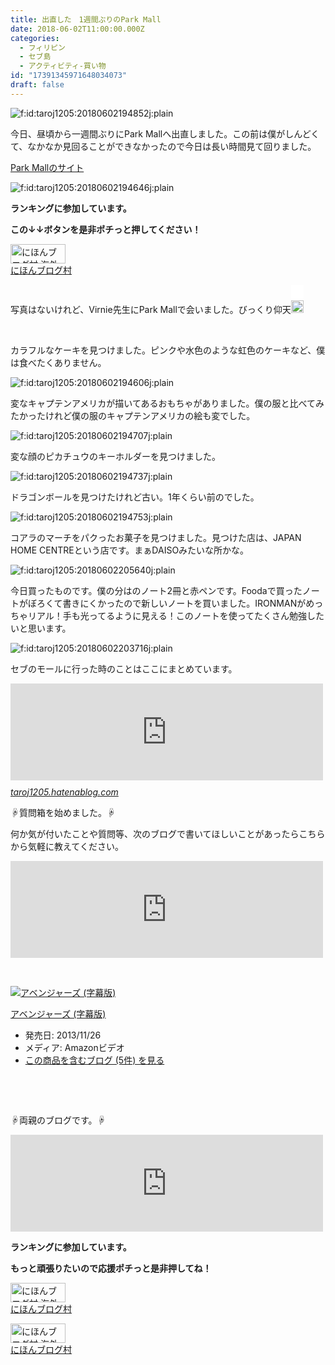 ```yaml
---
title: 出直した　1週間ぶりのPark Mall
date: 2018-06-02T11:00:00.000Z
categories:
  - フィリピン
  - セブ島
  - アクティビティ-買い物
id: "17391345971648034073"
draft: false
---
```

<p><img class="hatena-fotolife" title="f:id:taroj1205:20180602194852j:plain" src="https://cdn-ak.f.st-hatena.com/images/fotolife/t/taroj1205/20180602/20180602194852.jpg" alt="f:id:taroj1205:20180602194852j:plain" /></p>
<p>今日、昼頃から一週間ぶりにPark Mallへ出直しました。この前は僕がしんどくて、なかなか見回ることができなかったので今日は長い時間見て回りました。</p>
<p><a href="http://www.ceblocal.com/enjoy/4328">Park Mallのサイト</a></p>
<p><img class="hatena-fotolife" title="f:id:taroj1205:20180602194646j:plain" src="https://cdn-ak.f.st-hatena.com/images/fotolife/t/taroj1205/20180602/20180602194646.jpg" alt="f:id:taroj1205:20180602194646j:plain" /></p>
<p><strong>ランキングに参加しています。</strong></p>
<p><strong>この↓↓ボタンを是非ポチっと押してください！</strong></p>
<p><a href="//overseas.blogmura.com/cebu/ranking.html"><img src="//overseas.blogmura.com/cebu/img/cebu88_31.gif" alt="にほんブログ村 海外生活ブログ セブ島情報へ" width="88" height="31" border="0" /></a><br /><a href="//overseas.blogmura.com/cebu/ranking.html">にほんブログ村</a></p>
<p>写真はないけれど、Virnie先生にPark Mallで会いました。びっくり仰天<img class="emoji" style="margin: 0px; padding: 25px 0px 0px; border: 0px; color: #666666; font-family: 'MS Pゴシック', Osaka, 'ヒラギノ角ゴ Pro W3', sans-serif; font-size: 12px; font-style: normal; font-variant-ligatures: normal; font-variant-caps: normal; font-weight: 400; letter-spacing: normal; orphans: 2; text-align: center; text-indent: 0px; text-transform: none; white-space: normal; widows: 2; word-spacing: 0px; -webkit-text-stroke-width: 0px; background-color: #ffffff; text-decoration-style: initial; text-decoration-color: initial;" src="http://media.emjb.jp/img/pictograms/326232.gif" alt="びっくり ﾃﾞｺﾒ絵文字" width="20" height="20" /></p>
<p> </p>
<p>カラフルなケーキを見つけました。ピンクや水色のような虹色のケーキなど、僕は食べたくありません。</p>
<p><img class="hatena-fotolife" title="f:id:taroj1205:20180602194606j:plain" src="https://cdn-ak.f.st-hatena.com/images/fotolife/t/taroj1205/20180602/20180602194606.jpg" alt="f:id:taroj1205:20180602194606j:plain" /></p>
<p>変なキャプテンアメリカが描いてあるおもちゃがありました。僕の服と比べてみたかったけれど僕の服のキャプテンアメリカの絵も変でした。</p>
<p><img class="hatena-fotolife" title="f:id:taroj1205:20180602194707j:plain" src="https://cdn-ak.f.st-hatena.com/images/fotolife/t/taroj1205/20180602/20180602194707.jpg" alt="f:id:taroj1205:20180602194707j:plain" /></p>
<p>変な顔のピカチュウのキーホルダーを見つけました。</p>
<p><img class="hatena-fotolife" title="f:id:taroj1205:20180602194737j:plain" src="https://cdn-ak.f.st-hatena.com/images/fotolife/t/taroj1205/20180602/20180602194737.jpg" alt="f:id:taroj1205:20180602194737j:plain" /></p>
<p>ドラゴンボールを見つけたけれど古い。1年くらい前のでした。</p>
<p><img class="hatena-fotolife" title="f:id:taroj1205:20180602194753j:plain" src="https://cdn-ak.f.st-hatena.com/images/fotolife/t/taroj1205/20180602/20180602194753.jpg" alt="f:id:taroj1205:20180602194753j:plain" /></p>
<p>コアラのマーチをパクったお菓子を見つけました。見つけた店は、JAPAN HOME CENTREという店です。まぁDAISOみたいな所かな。</p>
<p><img class="hatena-fotolife" title="f:id:taroj1205:20180602205640j:plain" src="https://cdn-ak.f.st-hatena.com/images/fotolife/t/taroj1205/20180602/20180602205640.jpg" alt="f:id:taroj1205:20180602205640j:plain" /></p>
<p>今日買ったものです。僕の分はのノート2冊と赤ペンです。Foodaで買ったノートがぼろくて書きにくかったので新しいノートを買いました。IRONMANがめっちゃリアル！手も光ってるように見える！このノートを使ってたくさん勉強したいと思います。</p>
<p><img class="hatena-fotolife" title="f:id:taroj1205:20180602203716j:plain" src="https://cdn-ak.f.st-hatena.com/images/fotolife/t/taroj1205/20180602/20180602203716.jpg" alt="f:id:taroj1205:20180602203716j:plain" /></p>
<p>セブのモールに行った時のことはここにまとめています。</p>
<p><iframe class="embed-card embed-webcard" style="display: block; width: 100%; height: 155px; max-width: 500px; margin: 10px 0px;" title="フィリピン-セブ-モール カテゴリーの記事一覧 - 【日刊】12歳で中学生の僕のフィリピン・セブ島における語学留学日記" src="https://hatenablog-parts.com/embed?url=https%3A%2F%2Ftaroj1205.hatenablog.com%2Farchive%2Fcategory%2F%25E3%2583%2595%25E3%2582%25A3%25E3%2583%25AA%25E3%2583%2594%25E3%2583%25B3-%25E3%2582%25BB%25E3%2583%2596-%25E3%2583%25A2%25E3%2583%25BC%25E3%2583%25AB" frameborder="0" scrolling="no"></iframe><cite class="hatena-citation"><a href="https://taroj1205.hatenablog.com/archive/category/%E3%83%95%E3%82%A3%E3%83%AA%E3%83%94%E3%83%B3-%E3%82%BB%E3%83%96-%E3%83%A2%E3%83%BC%E3%83%AB">taroj1205.hatenablog.com</a></cite></p>
<p>☟質問箱を始めました。☟</p>
<p>何か気が付いたことや質問等、次のブログで書いてほしいことがあったらこちらから気軽に教えてください。</p>
<p><iframe class="embed-card embed-webcard" style="display: block; width: 100%; height: 155px; max-width: 500px; margin: 10px 0px;" title="太朗の質問箱です" src="https://hatenablog-parts.com/embed?url=https%3A%2F%2Fpeing.net%2Fja%2Ftaroj1205" frameborder="0" scrolling="no"></iframe></p>
<p> </p>
<div class="freezed">
<div class="hatena-asin-detail"><a href="http://www.amazon.co.jp/exec/obidos/ASIN/B00HHEKPR0/taroj1205-hatena-22/"><img class="hatena-asin-detail-image" title="アベンジャーズ (字幕版)" src="https://images-fe.ssl-images-amazon.com/images/I/511huK5Yn8L._SL160_.jpg" alt="アベンジャーズ (字幕版)" /></a>
<div class="hatena-asin-detail-info">
<p class="hatena-asin-detail-title"><a href="http://www.amazon.co.jp/exec/obidos/ASIN/B00HHEKPR0/taroj1205-hatena-22/">アベンジャーズ (字幕版)</a></p>
<ul>
<li><span class="hatena-asin-detail-label">発売日:</span> 2013/11/26</li>
<li><span class="hatena-asin-detail-label">メディア:</span> Amazonビデオ</li>
<li><a href="http://d.hatena.ne.jp/asin/B00HHEKPR0/taroj1205-hatena-22" target="_blank">この商品を含むブログ (5件) を見る</a></li>
</ul>
</div>
<div class="hatena-asin-detail-foot"> </div>
</div>
</div>
<p> </p>
<p>☟両親のブログです。☟</p>
<div class="freezed">
<p><iframe class="embed-card embed-webcard" style="display: block; width: 100%; height: 155px; max-width: 500px; margin: 10px 0px;" title="JapaNewZean" src="https://hatenablog-parts.com/embed?url=http%3A%2F%2Fjapanewzean.poyo.jp%2F" frameborder="0" scrolling="no"></iframe></p>
<p><strong>ランキングに参加しています。</strong></p>
<p><strong>もっと頑張りたいので応援ポチっと是非押してね！</strong></p>
<p><a href="//overseas.blogmura.com/studyabroad_parent/ranking.html"><img src="//overseas.blogmura.com/studyabroad_parent/img/studyabroad_parent88_31.gif" alt="にほんブログ村 海外生活ブログ 親子留学・ジュニア留学へ" width="88" height="31" border="0" /></a><br /><a href="//overseas.blogmura.com/studyabroad_parent/ranking.html">にほんブログ村</a></p>
<p><a href="//overseas.blogmura.com/cebu/ranking.html"><img src="//overseas.blogmura.com/cebu/img/cebu88_31.gif" alt="にほんブログ村 海外生活ブログ セブ島情報へ" width="88" height="31" border="0" /></a><br /><a href="//overseas.blogmura.com/cebu/ranking.html">にほんブログ村</a></p>
</div>
